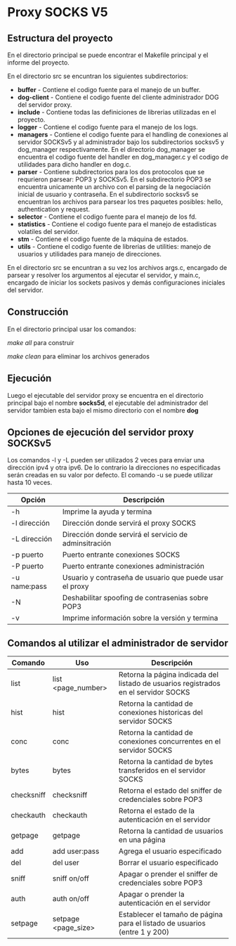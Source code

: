 # Proxy SOCKS V5

## Estructura del proyecto
En el directorio principal se puede encontrar el Makefile principal y el informe del proyecto.

En el directorio src se encuntran los siguientes subdirectorios:

* **buffer** - Contiene el codigo fuente para el manejo de un buffer.
* **dog-client** - Contiene el codigo fuente del cliente administrador DOG del servidor proxy.
* **include** - Contiene todas las definiciones de librerias utilizadas en el proyecto.
* **logger** - Contiene el codigo fuente para el manejo de los logs.
* **managers** - Contiene el codigo fuente para el handling de conexiones al servidor SOCKSv5 y al administrador bajo los subdirectorios socksv5 y dog_manager respectivamente. En el directorio dog_manager se encuentra el codigo fuente del handler en dog_manager.c y el codigo de utilidades para dicho handler en dog.c.
* **parser** - Contiene subdirectorios para los dos protocolos que se requrieron parsear: POP3 y SOCKSv5. En el subdirectorio POP3 se encuentra unicamente un archivo con el parsing de la negociación inicial de usuario y contraseña. En el subdirectorio socksv5 se encuentran los archivos para parsear los tres paquetes posibles: hello, authentication y request.
* **selector** - Contiene el codigo fuente para el manejo de los fd.
* **statistics** - Contiene el codigo fuente para el manejo de estadisticas volatiles del servidor.
* **stm** - Contiene el codigo fuente de la máquina de estados.
* **utils** - Contiene el codigo fuente de librerias de utilities: manejo de usuarios y utilidades para manejo de direcciones.

En el directorio src se encuntran a su vez los archivos args.c, encargado de parsear y resolver los argumentos al ejecutar el servidor, y main.c, encargado de iniciar los sockets pasivos y demás configuraciones iniciales del servidor.

## Construcción
En el directorio principal usar los comandos:

*make all* para construir

*make clean* para eliminar los archivos generados

## Ejecución

Luego el ejecutable del servidor proxy se encuentra en el directorio principal bajo el nombre **socks5d**, el
ejecutable del administrador del servidor tambien esta bajo el mismo directorio con el nombre **dog**

## Opciones de ejecución del servidor proxy SOCKSv5

Los comandos -l y -L pueden ser utilizados 2 veces para enviar una dirección ipv4 y otra ipv6. De lo contrario la direcciones no especificadas serán creadas en su valor por defecto.
El comando -u se puede utilizar hasta 10 veces.

|  Opción   |   Descripción                                |
| ---------- | ------------------------------------------------------------------------|
| -h       | Imprime la ayuda y termina |
| -l   dirección       | Dirección donde servirá el proxy SOCKS               |
| -L   dirección       | Dirección donde servirá el servicio de adminsitración             |
| -p   puerto      | Puerto entrante conexiones SOCKS                   |
| -P   puerto | Puerto entrante conexiones administración              |
| -u   name:pass  | Usuario y contraseña de usuario que puede usar el proxy                    |
| -N       | Deshabilitar spoofing de contrasenias sobre POP3                           |
| -v        | Imprime información sobre la versión y termina                                                    |


## Comandos al utilizar el administrador de servidor

|  Comando   |        Uso        |                               Descripción                                |
| ---------- | ------------------- | ------------------------------------------------------------------------|
| list       | list <page_number>  | Retorna la página indicada del listado de usuarios registrados en el servidor SOCKS |
| hist       | hist                | Retorna la cantidad de conexiones historicas del servidor SOCKS               |
| conc       | conc                | Retorna la cantidad de conexiones concurrentes en el servidor SOCKS             |
| bytes      | bytes               | Retorna la cantidad de bytes transferidos en el servidor SOCKS                   |
| checksniff | checksniff          | Retorna el estado del sniffer de credenciales sobre POP3              |
| checkauth  | checkauth           | Retorna el estado de la autenticación en el servidor                     |
| getpage    | getpage             | Retorna la cantidad de usuarios en una página                           |
| add        | add user:pass       | Agrega el usuario especificado                                                    |
| del        | del user            | Borrar el usuario especificado                                                 |
| sniff      | sniff on/off        | Apagar o prender el sniffer de credenciales sobre POP3                |
| auth       | auth on/off         | Apagar o prender la autenticación en el servidor                         |
| setpage    | setpage <page_size> | Establecer el tamaño de página para el listado de usuarios (entre 1 y 200)               |
